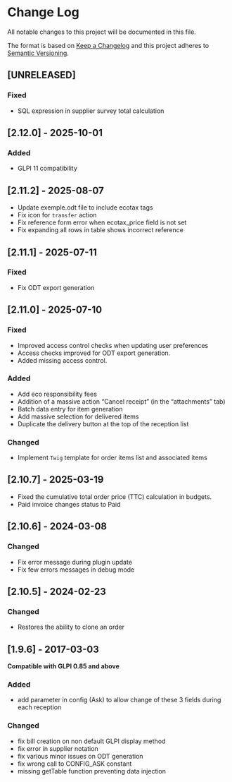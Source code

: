 # Change Log

All notable changes to this project will be documented in this file.

The format is based on [Keep a Changelog](http://keepachangelog.com/)
and this project adheres to [Semantic Versioning](http://semver.org/).

## [UNRELEASED]

### Fixed

- SQL expression in supplier survey total calculation

## [2.12.0] - 2025-10-01

### Added

- GLPI 11 compatibility

## [2.11.2] - 2025-08-07

- Update exemple.odt file to include ecotax tags
- Fix icon for `transfer` action
- Fix reference form error when ecotax_price field is not set
- Fix expanding all rows in table shows incorrect reference

## [2.11.1] - 2025-07-11

### Fixed

- Fix ODT export generation

## [2.11.0] - 2025-07-10

### Fixed

- Improved access control checks when updating user preferences
- Access checks improved for ODT export generation.
- Added missing access control.


### Added

- Add eco responsibility fees
- Addition of a massive action “Cancel receipt” (in the “attachments” tab)
- Batch data entry for item generation
- Add massive selection for delivered items
- Duplicate the delivery button at the top of the reception list

### Changed

- Implement `Twig` template for order items list and associated items

## [2.10.7] - 2025-03-19

- Fixed the cumulative total order price (TTC) calculation in budgets.
- Paid invoice changes status to Paid

## [2.10.6] - 2024-03-08

### Changed

- Fix error message during plugin update
- Fix few errors messages in debug mode


## [2.10.5] - 2024-02-23

### Changed

- Restores the ability to clone an order


## [1.9.6] - 2017-03-03

**Compatible with GLPI 0.85 and above**

### Added

- add parameter in config (Ask) to allow change of these 3 fields during each reception

### Changed

- fix bill creation on non default GLPI display method
- fix error in supplier notation
- fix various minor issues on ODT generation
- fix wrong call to CONFIG_ASK constant
- missing getTable function preventing data injection
